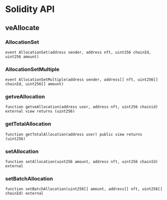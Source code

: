 # Solidity API

## veAllocate

### AllocationSet

```solidity
event AllocationSet(address sender, address nft, uint256 chainId, uint256 amount)
```

### AllocationSetMultiple

```solidity
event AllocationSetMultiple(address sender, address[] nft, uint256[] chainId, uint256[] amount)
```

### getveAllocation

```solidity
function getveAllocation(address user, address nft, uint256 chainid) external view returns (uint256)
```

### getTotalAllocation

```solidity
function getTotalAllocation(address user) public view returns (uint256)
```

### setAllocation

```solidity
function setAllocation(uint256 amount, address nft, uint256 chainId) external
```

### setBatchAllocation

```solidity
function setBatchAllocation(uint256[] amount, address[] nft, uint256[] chainId) external
```

